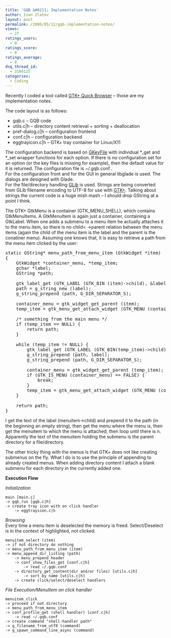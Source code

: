 ```yaml
---
title: 'GQB &#8211; Implementation Notes'
author: Ivan Zlatev
layout: post
permalink: /2006/05/12/gqb-implementation-notes/
views:
  - 27
ratings_users:
  - 0
ratings_score:
  - 0
ratings_average:
  - 0
dsq_thread_id:
  - 3166125
categories:
  - Coding
---
```

Recently I coded a tool called [GTK+ Quick Browser][1] &#8211; those are my implementation notes.

The code layout is as follows:  
* gqb.c &#8211; GQB code  
* utils.c|h &#8211; directory content retrieval + sorting + deallocation  
* pref-dialog.c|h &#8211; configuration frontend  
* conf.c|h &#8211; configuration backend  
* eggtrayicon.c|h &#8211; GTK+ tray container for Linux/X11

The configuration backend is based on [GKeyFile][2] with individual \*\_get and \*\_set wrapper functions for each option. If there is no configuration set for an option (or the key files is missing for example), then the default value for it is returned. The configuration file is ~/.gqb.conf .  
For the configuration front and for the GUI in general libglade is used. The dialogs are designed with Glade.  
For the file/directory handling [GLib][3] is used. Strings are being converted from GLib filename encoding to UTF-8 for use with [GTK+][4]. Talking about strings the current code is a huge mish mash &#8211; I should drop GString at a point I think.

The GTK+ GtkMenu is a container (GTK\_MENU\_SHELL), which contains GtkMenuItems. A GtkMenuItem is again just a container, containing a GtkLabel. When one adds a submenu to a menu item he actually attaches it to the menu item, so there is no child< ->parent relation between the menu items (again the child of the menu item is the label and the parent is the conatiner menu). Assuming one knows that, it is easy to retrieve a path from the menu item clicked by the user:

<pre lang="C">static GString* menu_path_from_menu_item (GtkWidget *item)
{
	GtkWidget *container_menu, *temp_item;
	gchar *label;
	GString *path;

	gtk_label_get (GTK_LABEL (GTK_BIN (item)-&gt;child), &label);
	path = g_string_new (label);
	g_string_prepend (path, G_DIR_SEPARATOR_S);	

	container_menu = gtk_widget_get_parent (item);
	temp_item = gtk_menu_get_attach_widget (GTK_MENU (container_menu));

	/* something from the main menu */
	if (temp_item == NULL) {
		return path;
	}

	while (temp_item != NULL) {
		gtk_label_get (GTK_LABEL (GTK_BIN(temp_item)-&gt;child), &label);
		g_string_prepend (path, label);
		g_string_prepend (path, G_DIR_SEPARATOR_S);

		container_menu = gtk_widget_get_parent (temp_item);
		if (GTK_IS_MENU (container_menu) == FALSE) {
			break;
		}
		temp_item = gtk_menu_get_attach_widget (GTK_MENU (container_menu));
	}

	return path;
}</pre>

I get the text of the label (menuitem->child) and prepend it to the path (in the beginning an empty string), then get the menu where the menu is, then get the menuitem to which the menu is attached, then loop until there is n. Apparently the text of the menuitem holding the submenu is the parent directory for a file/directory.

The other tricky thing with the menus is that GTK+ does not like creating submenus on the fly. What I do is to use the principle of appending to already created menus. When adding directory content I attach a blank submenu for each directory in the currently added one.

**Execution Flow**

*Initialization*

    main [main.c]
    -> gqb_run [gqb.c|h]
    -> create tray icon with on click handler
    	-> eggtrayicon.c|h

*Browsing*  
Every time a menu item is deselected the memory is freed. Select/Deselect is in the context of highlighted, not clicked.

    menuitem_select (item)
    -> if not directory do nothing
    -> menu_path_from_menu_item (item)
    -> menu_append_dir_listing (path)
    	-> menu_prepend_header
    	-> conf_show_files_get [conf.c|h]
    		-> read ~/.gqb.conf
    	-> directory_get_content(dir and/or files) [utils.c|h]
    		-> sort by name [utils.c|h]
    	-> create click/select/deselect handlers

*File Execution/MenuItem on click handler*

    menuitem_click
    -> proceed if not directory
    -> menu_path_from_menu_item
    -> conf_profile_get (shell handler) [conf.c|h]
    	-> read ~/.gqb.conf
    -> create command "shell-handler path"
    -> g_filename_from_utf8 (command)
    -> g_spawn_command_line_async (command)

 [1]: http://ivanz.com/projects/gtk-quick-browser/
 [2]: http://developer.gnome.org/doc/API/2.0/glib/glib-Key-value-file-parser.html
 [3]: http://developer.gnome.org/doc/API/2.0/glib/index.html
 [4]: http://developer.gnome.org/doc/API/2.0/gtk/index.html